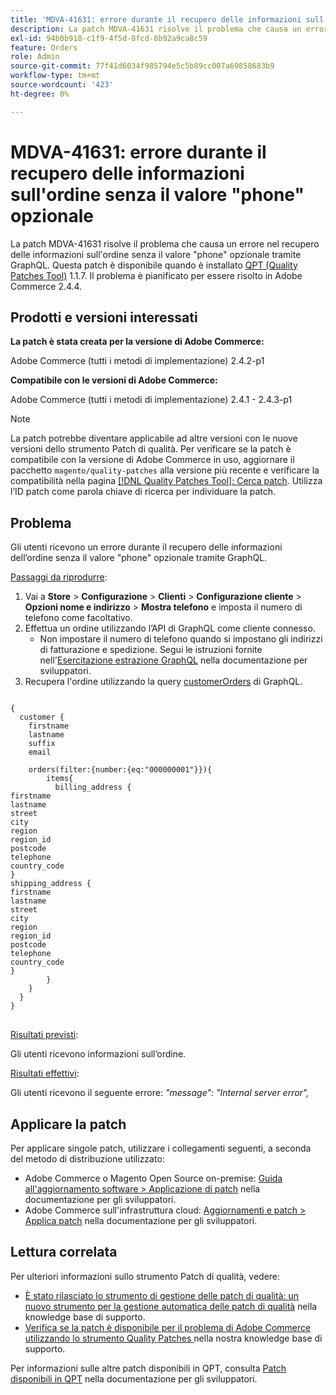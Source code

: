 ```yaml
---
title: 'MDVA-41631: errore durante il recupero delle informazioni sull''ordine senza il valore "phone" opzionale'
description: La patch MDVA-41631 risolve il problema che causa un errore nel recupero delle informazioni sull'ordine senza il valore "phone" opzionale tramite GraphQL. Questa patch è disponibile quando è installato [Quality Patches Tool (QPT)](/help/announcements/adobe-commerce-announcements/magento-quality-patches-released-new-tool-to-self-serve-quality-patches.md) 1.1.7. Il problema è pianificato per essere risolto in Adobe Commerce 2.4.4.
exl-id: 94b0b918-c1f9-4f5d-8fcd-8b92a9ca8c59
feature: Orders
role: Admin
source-git-commit: 77f41d6034f985794e5c5b89cc007a69858683b9
workflow-type: tm+mt
source-wordcount: '423'
ht-degree: 0%

---
```


# MDVA-41631: errore durante il recupero delle informazioni sull&#39;ordine senza il valore &quot;phone&quot; opzionale

La patch MDVA-41631 risolve il problema che causa un errore nel recupero delle informazioni sull&#39;ordine senza il valore &quot;phone&quot; opzionale tramite GraphQL. Questa patch è disponibile quando è installato [QPT (Quality Patches Tool)](/help/announcements/adobe-commerce-announcements/magento-quality-patches-released-new-tool-to-self-serve-quality-patches.md) 1.1.7. Il problema è pianificato per essere risolto in Adobe Commerce 2.4.4.

## Prodotti e versioni interessati

**La patch è stata creata per la versione di Adobe Commerce:**

Adobe Commerce (tutti i metodi di implementazione) 2.4.2-p1

**Compatibile con le versioni di Adobe Commerce:**

Adobe Commerce (tutti i metodi di implementazione) 2.4.1 - 2.4.3-p1

>[!NOTE]
>
>La patch potrebbe diventare applicabile ad altre versioni con le nuove versioni dello strumento Patch di qualità. Per verificare se la patch è compatibile con la versione di Adobe Commerce in uso, aggiornare il pacchetto `magento/quality-patches` alla versione più recente e verificare la compatibilità nella pagina [[!DNL Quality Patches Tool]: Cerca patch](https://experienceleague.adobe.com/tools/commerce-quality-patches/index.html). Utilizza l’ID patch come parola chiave di ricerca per individuare la patch.

## Problema

Gli utenti ricevono un errore durante il recupero delle informazioni dell’ordine senza il valore &quot;phone&quot; opzionale tramite GraphQL.

<u>Passaggi da riprodurre</u>:

1. Vai a **Store** > **Configurazione** > **Clienti** > **Configurazione cliente** > **Opzioni nome e indirizzo** > **Mostra telefono** e imposta il numero di telefono come facoltativo.
1. Effettua un ordine utilizzando l’API di GraphQL come cliente connesso.
   * Non impostare il numero di telefono quando si impostano gli indirizzi di fatturazione e spedizione. Segui le istruzioni fornite nell&#39;[Esercitazione estrazione GraphQL](https://developer.adobe.com/commerce/webapi/graphql/tutorials/checkout/) nella documentazione per sviluppatori.
1. Recupera l&#39;ordine utilizzando la query [customerOrders](https://developer.adobe.com/commerce/webapi/graphql/schema/customer/queries/orders/) di GraphQL.

<pre>
<code class="language-graphql">
{
  customer {
    firstname
    lastname
    suffix
    email

    orders(filter:{number:{eq:"000000001"}}){
        items{
          billing_address {
firstname
lastname
street
city
region
region_id
postcode
telephone
country_code
}
shipping_address {
firstname
lastname
street
city
region
region_id
postcode
telephone
country_code
}
        }
    }
  }
}
</code>
</pre>

<u>Risultati previsti</u>:

Gli utenti ricevono informazioni sull’ordine.

<u>Risultati effettivi</u>:

Gli utenti ricevono il seguente errore: *&quot;message&quot;: &quot;Internal server error&quot;,*

## Applicare la patch

Per applicare singole patch, utilizzare i collegamenti seguenti, a seconda del metodo di distribuzione utilizzato:

* Adobe Commerce o Magento Open Source on-premise: [Guida all&#39;aggiornamento software > Applicazione di patch](https://experienceleague.adobe.com/en/docs/commerce-operations/tools/quality-patches-tool/usage) nella documentazione per gli sviluppatori.
* Adobe Commerce sull&#39;infrastruttura cloud: [Aggiornamenti e patch > Applica patch](https://experienceleague.adobe.com/en/docs/commerce-cloud-service/user-guide/develop/upgrade/apply-patches) nella documentazione per gli sviluppatori.

## Lettura correlata

Per ulteriori informazioni sullo strumento Patch di qualità, vedere:

* [È stato rilasciato lo strumento di gestione delle patch di qualità: un nuovo strumento per la gestione automatica delle patch di qualità](/help/announcements/adobe-commerce-announcements/magento-quality-patches-released-new-tool-to-self-serve-quality-patches.md) nella knowledge base di supporto.
* [Verifica se la patch è disponibile per il problema di Adobe Commerce utilizzando lo strumento Quality Patches ](/help/support-tools/patches-available-in-qpt-tool/check-patch-for-magento-issue-with-magento-quality-patches.md) nella nostra knowledge base di supporto.

Per informazioni sulle altre patch disponibili in QPT, consulta [Patch disponibili in QPT](https://experienceleague.adobe.com/tools/commerce-quality-patches/index.html) nella documentazione per gli sviluppatori.
